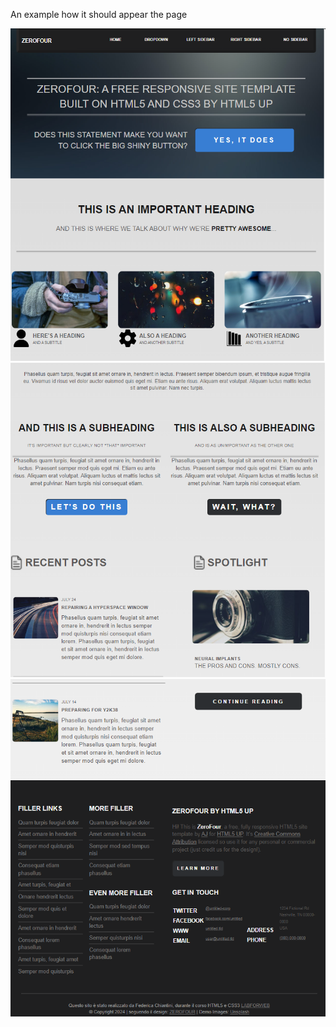 An example how it should appear the page

![show the homepage](images/zerofour.png)
![show the homepage](images/zerofour2.png)
![show the homepage](images/zerofour3.png)
